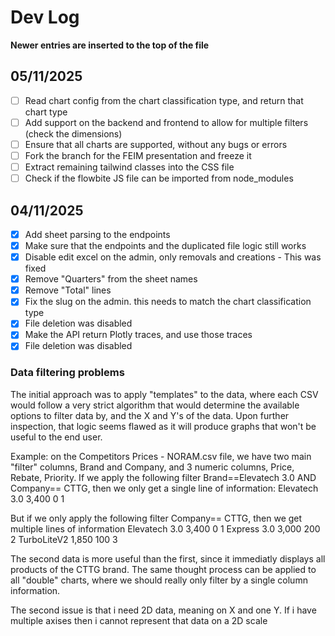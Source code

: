 # Dev Log

__Newer entries are inserted to the top of the file__

## 05/11/2025

- [ ] Read chart config from the chart classification type, and return that chart type
- [ ] Add support on the backend and frontend to allow for multiple filters (check the dimensions)
- [ ] Ensure that all charts are supported, without any bugs or errors
- [ ] Fork the branch for the FEIM presentation and freeze it
- [ ] Extract remaining tailwind classes into the CSS file
- [ ] Check if the flowbite JS file can be imported from node_modules

## 04/11/2025

- [x] Add sheet parsing to the endpoints
- [x] Make sure that the endpoints and the duplicated file logic still works
- [x] Disable edit excel on the admin, only removals and creations - This was fixed
- [x] Remove "Quarters" from the sheet names
- [x] Remove "Total" lines
- [x] Fix the slug on the admin. this needs to match the chart classification type
- [x] File deletion was disabled
- [x] Make the API return Plotly traces, and use those traces
- [x] File deletion was disabled

### Data filtering problems

The initial approach was to apply "templates" to the data, where each CSV would follow a very strict algorithm that would determine the available options to filter data by, and the X and Y's of the data. Upon further inspection, that logic seems flawed as it will produce graphs that won't be useful to the end user.

Example: on the Competitors Prices - NORAM.csv file, we have two main "filter" columns, Brand and Company, and 3 numeric columns, Price, Rebate, Priority.
If we apply the following filter Brand==Elevatech 3.0 AND Company== CTTG, then we only get a single line of information:
Elevatech 3.0 3,400 0 1

But if we only apply the following filter Company== CTTG, then we get multiple lines of information
Elevatech 3.0 3,400 0 1
Express 3.0   3,000 200 2
TurboLiteV2     1,850 100 3

The second data is more useful than the first, since it immediatly displays all products of the CTTG brand. The same thought process can be applied to all "double" charts, where we should really only filter by a single column information.

The second issue is that i need 2D data, meaning on X and one Y. If i have multiple axises then i cannot represent that data on a 2D scale
